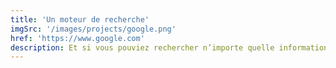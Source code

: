 ```yaml
---
title: 'Un moteur de recherche'
imgSrc: '/images/projects/google.png'
href: 'https://www.google.com'
description: Et si vous pouviez rechercher n’importe quelle information dans le monde ? Pages Web, images, vidéos et plus encore. Google propose de nombreuses fonctionnalités pour vous aider à trouver exactement ce que vous recherchez.
---
```

